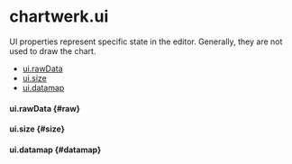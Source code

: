 # chartwerk.ui

UI properties represent specific state in the editor. Generally, they are not used to draw the chart.

- [ui.rawData](#raw)
- [ui.size](#size)
- [ui.datamap](#datamap)

#### ui.rawData {#raw}

#### ui.size {#size}

#### ui.datamap {#datamap}